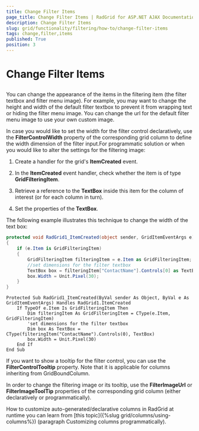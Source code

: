 ```yaml
---
title: Change Filter Items
page_title: Change Filter Items | RadGrid for ASP.NET AJAX Documentation
description: Change Filter Items
slug: grid/functionality/filtering/how-to/change-filter-items
tags: change,filter,items
published: True
position: 3
---
```


# Change Filter Items



## 

You can change the appearance of the items in the filtering item (the filter textbox and filter menu image). For example, you may want to change the height and width of the default filter textbox to prevent it from wrapping text or hiding the filter menu image. You can change the url for the default filter menu image to use your own custom image.

In case you would like to set the width for the filter control declaratively, use the **FilterControlWidth** property of the corresponding grid column to define the width dimension of the filter input.For programmatic solution or when you would like to alter the settings for the filtering image:

1. Create a handler for the grid's **ItemCreated** event.

1. In the **ItemCreated** event handler, check whether the item is of type **GridFilteringItem**.

1. Retrieve a reference to the **TextBox** inside this item for the column of interest (or for each column in turn).

1. Set the properties of the **TextBox**.

The following example illustrates this technique to change the width of the text box:



````C#
protected void RadGrid1_ItemCreated(object sender, GridItemEventArgs e)
{
    if (e.Item is GridFilteringItem)
    {
        GridFilteringItem filteringItem = e.Item as GridFilteringItem;
        //set dimensions for the filter textbox  
        TextBox box = filteringItem["ContactName"].Controls[0] as TextBox;
        box.Width = Unit.Pixel(30);
    }
}
````
````VB
Protected Sub RadGrid1_ItemCreated(ByVal sender As Object, ByVal e As GridItemEventArgs) Handles RadGrid1.ItemCreated
    If TypeOf e.Item Is GridFilteringItem Then
        Dim filteringItem As GridFilteringItem = CType(e.Item, GridFilteringItem)
        'set dimensions for the filter textbox   
        Dim box As TextBox = CType(filteringItem("ContactName").Controls(0), TextBox)
        box.Width = Unit.Pixel(30)
    End If
End Sub
````


If you want to show a tooltip for the filter control, you can use the **FilterControlTooltip** property. Note that it is applicable for columns inheriting from GridBoundColumn.

In order to change the filtering image or its tooltip, use the **FilterImageUrl** or **FilterImageToolTip** properties of the corresponding grid column (either declaratively or programmatically).

How to customize auto-generated/declarative columns in RadGrid at runtime you can learn from [this topic]({%slug grid/columns/using-columns%}) (paragraph Customizing columns programmatically).
